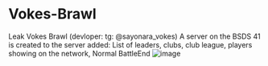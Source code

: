 # Vokes-Brawl
Leak Vokes Brawl (devloper: tg: @sayonara_vokes)
A server on the BSDS 41 is created to the server added: List of leaders,
clubs, 
club league, 
players showing on the network, 
Normal BattleEnd
![image](https://user-images.githubusercontent.com/102362123/184132346-adec6361-fb66-4ec9-83c0-0a64718399b0.png)
